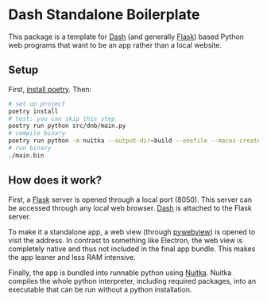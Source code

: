 # Dash Standalone Boilerplate

This package is a template for [Dash](https://dash.plotly.com) (and generally [Flask](https://flask.palletsprojects.com/en/3.0.x/)) based Python web programs that want to be an app rather than a local website.

## Setup

First, [install poetry](https://python-poetry.org/docs/). Then:

```bash
# set up project
poetry install
# test; you can skip this step
poetry run python src/dnb/main.py
# compile binary
poetry run python -m nuitka --output-dir=build --onefile --macos-create-app-bundle --include-package=dash --include-package-data=dash --include-package=dash_core_components --include-package-data=dash_core_components --include-package=dash_html_components --include-package-data=dash_html_components --include-package=packaging --include-package-data=packaging --include-package=plotly --include-package-data=plotly --include-package=dnb --include-package-data=dnb src/dnb/main.py
# run binary
./main.bin
```

## How does it work?

First, a [Flask](https://flask.palletsprojects.com/en/3.0.x/) server is opened through a local port (8050). This server can be accessed through any local web browser. [Dash](https://dash.plotly.com) is attached to the Flask server.

To make it a standalone app, a web view (through [pywebview](https://pywebview.flowrl.com)) is opened to visit the address. In contrast to something like Electron, the web view is completely native and thus not included in the final app bundle. This makes the app leaner and less RAM intensive.

Finally, the app is bundled into runnable python using [Nuitka](https://nuitka.net). Nuitka compiles the whole python interpreter, including required packages, into an executable that can be run without a python installation.
